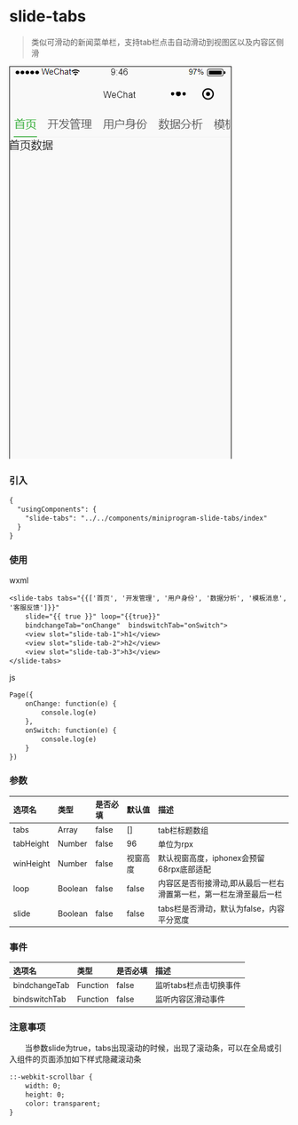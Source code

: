 # slide-tabs
> 类似可滑动的新闻菜单栏，支持tab栏点击自动滑动到视图区以及内容区侧滑

![slide-tabs](https://github.com/staven630/miniprogram-slide-tabs/blob/master/miniprogram-slide-tabs.gif "slide-tabs")

### 引入
```
{
  "usingComponents": {
    "slide-tabs": "../../components/miniprogram-slide-tabs/index"
  }
}
```

### 使用
wxml
```
<slide-tabs tabs="{{['首页', '开发管理', '用户身份', '数据分析', '模板消息', '客服反馈']}}"  
    slide="{{ true }}" loop="{{true}}" 
    bindchangeTab="onChange"  bindswitchTab="onSwitch">
	<view slot="slide-tab-1">h1</view>
	<view slot="slide-tab-2">h2</view>
	<view slot="slide-tab-3">h3</view>
</slide-tabs>
```
js 
```
Page({
	onChange: function(e) {
		console.log(e)
	},
	onSwitch: function(e) {
		console.log(e)
	}
})
```

### 参数
| 选项名 | 类型 | 是否必填 | 默认值 | 描述 |
| :---  | :--- | :--- | :--- | :--- |
| tabs | Array | false | [] | tab栏标题数组 |
| tabHeight | Number | false | 96 | 单位为rpx |
| winHeight | Number | false | 视窗高度 | 默认视窗高度，iphonex会预留68rpx底部适配 |
| loop | Boolean | false | false | 内容区是否衔接滑动,即从最后一栏右滑置第一栏，第一栏左滑至最后一栏 |
| slide | Boolean | false | false | tabs栏是否滑动，默认为false，内容平分宽度 |

### 事件
| 选项名 | 类型 | 是否必填 | 描述 |
| :---  | :--- | :--- | :--- |
| bindchangeTab | Function | false | 监听tabs栏点击切换事件 |
| bindswitchTab | Function | false | 监听内容区滑动事件 |

### 注意事项
&emsp;&emsp;当参数slide为true，tabs出现滚动的时候，出现了滚动条，可以在全局或引入组件的页面添加如下样式隐藏滚动条
```
::-webkit-scrollbar {
	width: 0;
	height: 0;
	color: transparent;
}
```
